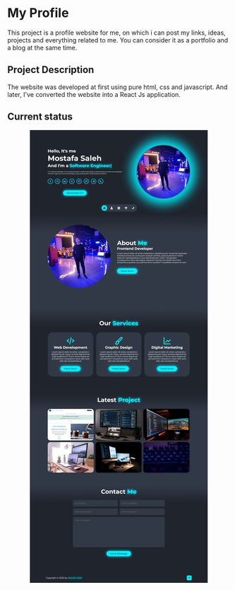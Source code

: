 # My Profile

This project is a profile website for me, on which i can post my links, ideas, projects and everything related to me. You can consider it as a portfolio and a blog at the same time.

## Project Description

The website was developed at first using pure html, css and javascript. And later, I've converted the website into a React Js application.

## Current status

<div align="center" width="90%">
<img src="src/assets/currentStatus.jpeg" alt="A screenshot of the current status of the webpage">
</div>